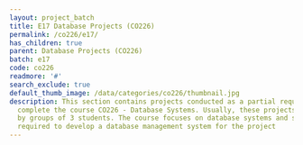 ```yaml
---
layout: project_batch
title: E17 Database Projects (CO226)
permalink: /co226/e17/
has_children: true
parent: Database Projects (CO226)
batch: e17
code: co226
readmore: '#'
search_exclude: true
default_thumb_image: /data/categories/co226/thumbnail.jpg
description: This section contains projects conducted as a partial requirement to
  complete the course CO226 - Database Systems. Usually, these projects are conducted
  by groups of 3 students. The course focuses on database systems and students are
  required to develop a database management system for the project
---
```

